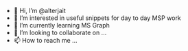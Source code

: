 - 👋 Hi, I’m @alterjait
- 👀 I’m interested in useful snippets for day to day MSP work
- 🌱 I’m currently learning MS Graph
- 💞️ I’m looking to collaborate on ...
- 📫 How to reach me ...

<!---
alterjait/alterjait is a ✨ special ✨ repository because its `README.md` (this file) appears on your GitHub profile.
You can click the Preview link to take a look at your changes.
--->
